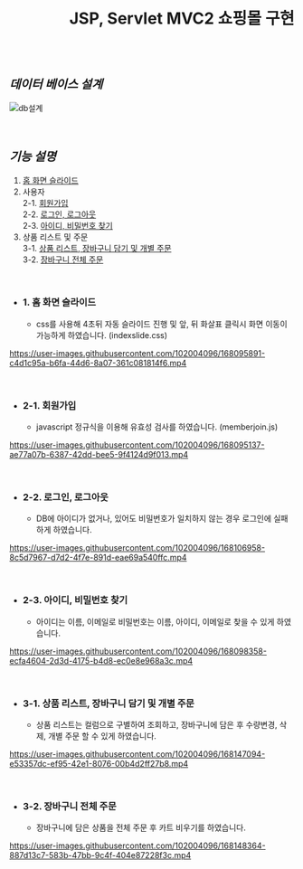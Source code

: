 <div align = right>

# JSP, Servlet MVC2 쇼핑몰 구현
</div>
<br></br>

## *데이터 베이스 설계*

![db설계](https://user-images.githubusercontent.com/102004096/168110788-e453bd47-2a0c-4efd-b6d4-48541f099429.PNG)

<br>

## *기능 설명*

1. [홈 화면 슬라이드](#1-홈-화면-슬라이드) <br>
2. 사용자 <br>
  2-1. [회원가입](#2-1-회원가입) <br>
  2-2. [로그인, 로그아웃](#2-2-로그인-로그아웃) <br>
  2-3. [아이디, 비밀번호 찾기](#2-3-아이디-비밀번호-찾기) <br>
3. 상품 리스트 및 주문 <br>
  3-1. [상품 리스트, 장바구니 담기 및 개별 주문](#3-1-상품-리스트-장바구니-담기-및-개별-주문) <br>
  3-2. [장바구니 전체 주문](#3-2-장바구니-전체-주문) <br>

<br>

- ### 1. 홈 화면 슬라이드
  - css를 사용해 4초뒤 자동 슬라이드 진행 및 앞, 뒤 화살표 클릭시 화면 이동이 가능하게 하였습니다. (indexslide.css)

https://user-images.githubusercontent.com/102004096/168095891-c4d1c95a-b6fa-44d6-8a07-361c081814f6.mp4

<br>

- ### 2-1. 회원가입
  - javascript 정규식을 이용해 유효성 검사를 하였습니다. (memberjoin.js)

https://user-images.githubusercontent.com/102004096/168095137-ae77a07b-6387-42dd-bee5-9f4124d9f013.mp4

<br>

- ### 2-2. 로그인, 로그아웃
  - DB에 아이디가 없거나, 있어도 비밀번호가 일치하지 않는 경우 로그인에 실패하게 하였습니다.


https://user-images.githubusercontent.com/102004096/168106958-8c5d7967-d7d2-4f7e-891d-eae69a540ffc.mp4

<br>

- ### 2-3. 아이디, 비밀번호 찾기
  - 아이디는 이름, 이메일로 비밀번호는 이름, 아이디, 이메일로 찾을 수 있게 하였습니다.

https://user-images.githubusercontent.com/102004096/168098358-ecfa4604-2d3d-4175-b4d8-ec0e8e968a3c.mp4

<br>

- ### 3-1. 상품 리스트, 장바구니 담기 및 개별 주문
  - 상품 리스트는 컬럼으로 구별하여 조회하고, 장바구니에 담은 후 수량변경, 삭제, 개별 주문 할 수 있게 하였습니다.

https://user-images.githubusercontent.com/102004096/168147094-e53357dc-ef95-42e1-8076-00b4d2ff27b8.mp4

<br>

- ### 3-2. 장바구니 전체 주문
  - 장바구니에 담은 상품을 전체 주문 후 카트 비우기를 하였습니다.

https://user-images.githubusercontent.com/102004096/168148364-887d13c7-583b-47bb-9c4f-404e87228f3c.mp4

